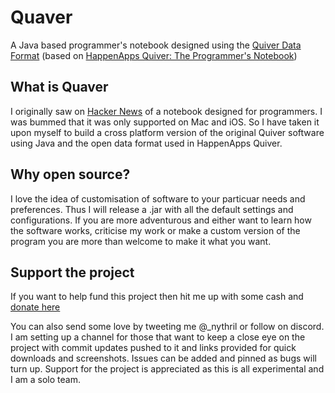 # Quaver
A Java based programmer's notebook designed using the [Quiver Data Format](https://github.com/HappenApps/Quiver/wiki/Quiver-Data-Format "Quiver Data Format Github") (based on [HappenApps Quiver: The Programmer's Notebook](http://happenapps.com/#quiver "Quiver Homepage"))

## What is Quaver
I originally saw on [Hacker News](https://news.ycombinator.com/item?id=11009996 "Hacker News Article") of a notebook designed for programmers. I was bummed that it was only supported on Mac and iOS. So I have taken it upon myself to build a cross platform version of the original Quiver software using Java and the open data format used in HappenApps Quiver.

## Why open source?
I love the idea of customisation of software to your particuar needs and preferences. Thus I will release a .jar with all the default settings and configurations. If you are more adventurous and either want to learn how the software works, criticise my work or make a custom version of the program you are more than welcome to make it what you want. 

## Support the project
If you want to help fund this project then hit me up with some cash and [donate here](paypal.me/ToraTech "Donate :)")

You can also send some love by tweeting me @_nythril or follow on discord. I am setting up a channel for those that want to keep a close eye on the project with commit updates pushed to it and links provided for quick downloads and screenshots. Issues can be added and pinned as bugs will turn up. Support for the project is appreciated as this is all experimental and I am a solo team. 